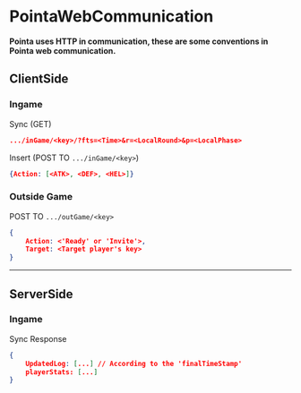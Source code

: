 # PointaWebCommunication

**Pointa uses HTTP in communication, these are some conventions in Pointa web communication.** 

## ClientSide

### Ingame

Sync (GET)

```json
.../inGame/<key>/?fts=<Time>&r=<LocalRound>&p=<LocalPhase>
```

Insert (POST TO `.../inGame/<key>`)

```json
{Action: [<ATK>, <DEF>, <HEL>]}
```

### Outside Game

POST TO `.../outGame/<key>`

```json
{
    Action: <'Ready' or 'Invite'>,
    Target: <Target player's key>
}
```

***

## ServerSide

### Ingame

Sync Response

```json
{
    UpdatedLog: [...] // According to the 'finalTimeStamp'
    playerStats: [...]
}
```
